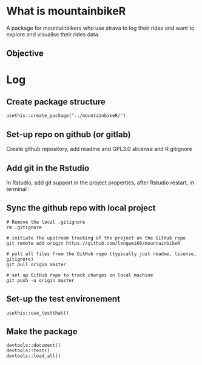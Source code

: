 # What is mountainbikeR

A package for mountainbikers who use strava to log their rides and want to 
explore and visualise their rides data.

## Objective





# Log

## Create package structure

```
usethis::create_package("../mountainbikeR/")
```

## Set-up repo on github (or gitlab)

Create github repository, add readme and GPL3.0 slicense and R gitignore

## Add git in the Rstudio 

In Rstudio, add git support in the project properties, after Rstudio restart, in
terminal :

## Sync the github repo with local project

```
# Remove the local .gitignore
rm .gitignore

# initiate the upstream tracking of the project on the GitHub repo
git remote add origin https://github.com/longwei66/mountainbikeR

# pull all files from the GitHub repo (typically just readme, license, gitignore)
git pull origin master

# set up GitHub repo to track changes on local machine
git push -u origin master
```

## Set-up the test environement

```
usethis::use_testthat()
```



## Make the package

```
devtools::document()
devtools::test()
devtools::load_all()
```
